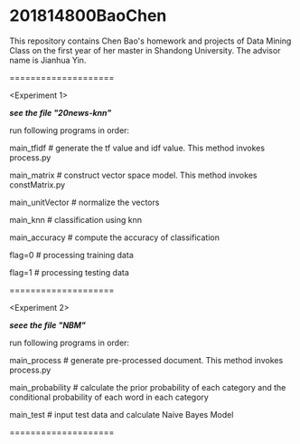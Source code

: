 # 201814800BaoChen
This repository contains Chen Bao's homework and projects of Data Mining Class on the first year of her master in Shandong University. The advisor name is Jianhua Yin. 

====================

<Experiment 1>

***see the file "20news-knn"***

run following programs in order:

main_tfidf # generate the tf value and idf value. This method invokes process.py

main_matrix # construct vector space model. This method invokes constMatrix.py

main_unitVector # normalize the vectors

main_knn # classification using knn

main_accuracy # compute the accuracy of classification

flag=0 # processing training data

flag=1 # processing testing data

====================

<Experiment 2>

***seee the file "NBM"***

run following programs in order:

main_process # generate pre-processed document. This method invokes process.py

main_probability # calculate the prior probability of each category and the conditional probability of each word in each category

main_test # input test data and calculate Naive Bayes Model

====================

